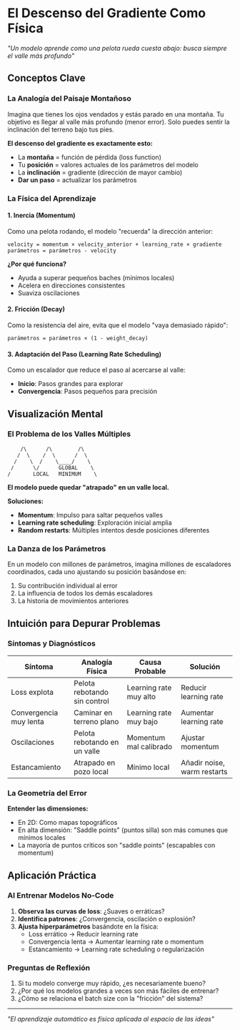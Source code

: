 # El Descenso del Gradiente Como Física

*"Un modelo aprende como una pelota rueda cuesta abajo: busca siempre el valle más profundo"*

## Conceptos Clave

### La Analogía del Paisaje Montañoso

Imagina que tienes los ojos vendados y estás parado en una montaña. Tu objetivo es llegar al valle más profundo (menor error). Solo puedes sentir la inclinación del terreno bajo tus pies.

**El descenso del gradiente es exactamente esto:**
- La **montaña** = función de pérdida (loss function)
- Tu **posición** = valores actuales de los parámetros del modelo
- La **inclinación** = gradiente (dirección de mayor cambio)
- **Dar un paso** = actualizar los parámetros

### La Física del Aprendizaje

#### 1. Inercia (Momentum)
Como una pelota rodando, el modelo "recuerda" la dirección anterior:
```
velocity = momentum × velocity_anterior + learning_rate × gradiente
parámetros = parámetros - velocity
```

**¿Por qué funciona?**
- Ayuda a superar pequeños baches (mínimos locales)
- Acelera en direcciones consistentes
- Suaviza oscilaciones

#### 2. Fricción (Decay)
Como la resistencia del aire, evita que el modelo "vaya demasiado rápido":
```
parámetros = parámetros × (1 - weight_decay)
```

#### 3. Adaptación del Paso (Learning Rate Scheduling)
Como un escalador que reduce el paso al acercarse al valle:
- **Inicio**: Pasos grandes para explorar
- **Convergencia**: Pasos pequeños para precisión

## Visualización Mental

### El Problema de los Valles Múltiples

```
    /\      /\        /\
   /  \    /  \      /  \
  /    \  /    \____/    \
 /      \/      GLOBAL    \
/       LOCAL   MINIMUM    \
```

**El modelo puede quedar "atrapado" en un valle local.** 

**Soluciones:**
- **Momentum**: Impulso para saltar pequeños valles
- **Learning rate scheduling**: Exploración inicial amplia
- **Random restarts**: Múltiples intentos desde posiciones diferentes

### La Danza de los Parámetros

En un modelo con millones de parámetros, imagina millones de escaladores coordinados, cada uno ajustando su posición basándose en:
1. Su contribución individual al error
2. La influencia de todos los demás escaladores
3. La historia de movimientos anteriores

## Intuición para Depurar Problemas

### Síntomas y Diagnósticos

| Síntoma | Analogía Física | Causa Probable | Solución |
|---------|----------------|----------------|----------|
| Loss explota | Pelota rebotando sin control | Learning rate muy alto | Reducir learning rate |
| Convergencia muy lenta | Caminar en terreno plano | Learning rate muy bajo | Aumentar learning rate |
| Oscilaciones | Pelota rebotando en un valle | Momentum mal calibrado | Ajustar momentum |
| Estancamiento | Atrapado en pozo local | Mínimo local | Añadir noise, warm restarts |

### La Geometría del Error

**Entender las dimensiones:**
- En 2D: Como mapas topográficos
- En alta dimensión: "Saddle points" (puntos silla) son más comunes que mínimos locales
- La mayoría de puntos críticos son "saddle points" (escapables con momentum)

## Aplicación Práctica

### Al Entrenar Modelos No-Code

1. **Observa las curvas de loss**: ¿Suaves o erráticas?
2. **Identifica patrones**: ¿Convergencia, oscilación o explosión?
3. **Ajusta hiperparámetros** basándote en la física:
   - Loss errático → Reducir learning rate
   - Convergencia lenta → Aumentar learning rate o momentum
   - Estancamiento → Learning rate scheduling o regularización

### Preguntas de Reflexión

1. Si tu modelo converge muy rápido, ¿es necesariamente bueno?
2. ¿Por qué los modelos grandes a veces son más fáciles de entrenar?
3. ¿Cómo se relaciona el batch size con la "fricción" del sistema?

---

*"El aprendizaje automático es física aplicada al espacio de las ideas"*
